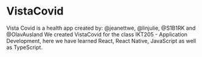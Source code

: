 # VistaCovid

Vista Covid is a health app created by: @jeanettwe, @linjulie, @S1B1RK and @OlavAusland
We created VistaCovid for the class IKT205 - Application Development, here we have learned React, React Native, JavaScript as well as TypeScript.
